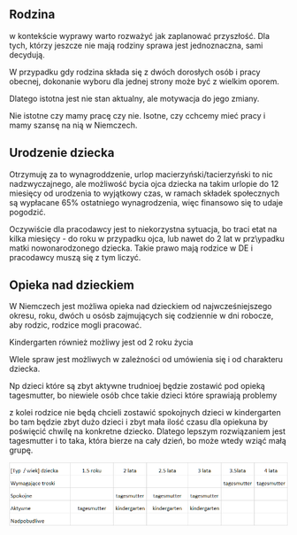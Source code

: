 ## Rodzina

w kontekście wyprawy warto rozważyć jak zaplanować przyszłość.
Dla tych, którzy jeszcze nie mają rodziny sprawa jest jednoznaczna, sami decydują.

W przypadku gdy rodzina składa się z dwóch dorosłych osób i pracy obecnej, 
dokonanie wyboru dla jednej strony może być z wielkim oporem.

Dlatego istotna jest nie stan aktualny, ale motywacja do jego zmiany.

Nie istotne czy mamy pracę czy nie.
Isotne, czy cchcemy mieć pracy i mamy szansę na nią w Niemczech.


## Urodzenie dziecka
Otrzymuję za to wynagroddzenie, urlop macierzyński/tacierzyński to nic nadzwyczajnego,
ale możliwość bycia ojca dziecka na takim urlopie do 12 miesięcy od urodzenia
to wyjątkowy czas, w ramach składek społecznych są wypłacane 65% ostatniego wynagrodzenia,
więc finansowo się to udaje pogodzić.

Oczywiście dla pracodawcy jest to niekorzystna sytuacja, bo traci etat na kilka miesięcy - do roku w przypadku ojca, 
lub nawet do 2 lat w prz\ypadku matki nowonarodzonego dziecka.
Takie prawo mają rodzice w DE i pracodawcy muszą się z tym liczyć.


## Opieka nad dzieckiem

W Niemczech jest możliwa opieka nad dzieckiem od najwcześniejszego okresu, roku, dwóch  u osósb zajmujących się
codziennie w dni robocze, aby rodzic, rodzice mogli pracować.

Kindergarten również możliwy jest od 2 roku życia

WIele spraw jest możliwych w zależności od umówienia się i od charakteru dziecka.

Np dzieci które są zbyt aktywne trudnioej będzie zostawić pod opieką tagesmutter, bo niewiele osób chce takie dzieci
które sprawiają problemy

z kolei rodzice nie będą chcieli zostawić spokojnych dzieci w kindergarten bo tam będzie zbyt dużo dzieci i zbyt mała ilość czasu dla opiekuna by poświęcić chwilę na konkretne dziecko.
Dlatego lepszym rozwiązaniem jest tagesmutter 
i to taka, która bierze na cały dzień, bo może wtedy wziąć małą grupę.


![rodzina](img/rodzina.png)
